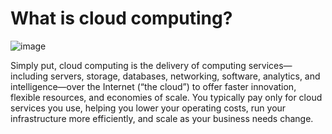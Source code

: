 # What is cloud computing?

![image](https://github.com/rio-ke/workman/assets/88568938/8cf5031a-ffaf-45dc-b107-736baab4d049)

Simply put, cloud computing is the delivery of computing services—including servers, storage, databases, networking, software, analytics, and intelligence—over the Internet (“the cloud”) to offer faster innovation, flexible resources, and economies of scale. You typically pay only for cloud services you use, helping you lower your operating costs, run your infrastructure more efficiently, and scale as your business needs change.
